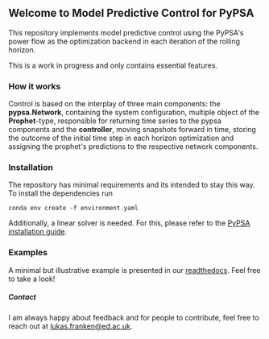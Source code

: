 ## Welcome to Model Predictive Control for PyPSA

This repository implements model predictive control using the PyPSA's power flow as the optimization backend in each iteration of the rolling horizon.

This is a work in progress and only contains essential features.

### How it works

Control is based on the interplay of three main components: the __pypsa.Network__, containing the system configuration, multiple object of the __Prophet__-type, responsible for returning time series to the pypsa components and the __controller__, moving snapshots forward in time, storing the outcome of the initial time step in each horizon optimization and assigning the prophet's predictions to the respective network components.

### Installation

The repository has minimal requirements and its intended to stay this way. To install the dependencies run

```shell
conda env create -f environment.yaml
```

Additionally, a linear solver is needed. For this, please refer to the [PyPSA installation guide](https://pypsa.readthedocs.io/en/latest/installation.html).

### Examples

A minimal but illustrative example is presented in our [readthedocs](https://district-control.readthedocs.io/en/latest/). Feel free to take a look!

##### Contact

I am always happy about feedback and for people to contribute, feel free to reach out at [lukas.franken@ed.ac.uk](lukas.franken@ed.ac.uk).